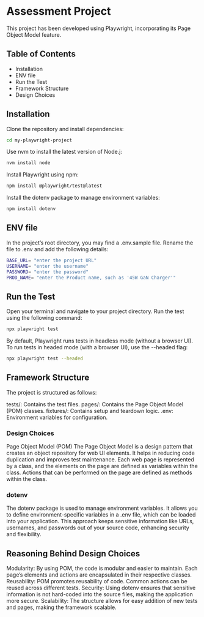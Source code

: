 # Assessment Project

This project has been developed using Playwright, incorporating its Page Object Model feature.

## Table of Contents
- Installation
- ENV file
- Run the Test
- Framework Structure
- Design Choices
## Installation

Clone the repository and install dependencies:

```bash
cd my-playwright-project

```
Use nvm to install the latest version of Node.j:

```bash
nvm install node
```

Install Playwright using npm:

```bash
npm install @playwright/test@latest
```

Install the dotenv package to manage environment variables:

```bash
npm install dotenv
```

## ENV file

In the project’s root directory, you may find a .env.sample file. Rename the file to .env and add the following details:

```bash 
BASE_URL= "enter the project URL"
USERNAME= "enter the username"
PASSWORD= "enter the password"
PROD_NAME= "enter the Product name, such as '45W GaN Charger'"
```

## Run the Test
Open your terminal and navigate to your project directory. Run the test using the following command: 

```bash 
npx playwright test
```
By default, Playwright runs tests in headless mode (without a browser UI). To run tests in headed mode (with a browser UI), use the --headed flag:
```bash 
npx playwright test --headed
```

## Framework Structure
The project is structured as follows:

tests/: Contains the test files.
pages/: Contains the Page Object Model (POM) classes.
fixtures/: Contains setup and teardown logic.
.env: Environment variables for configuration.
### Design Choices
Page Object Model (POM)
The Page Object Model is a design pattern that creates an object repository for web UI elements. It helps in reducing code duplication and improves test maintenance. Each web page is represented by a class, and the elements on the page are defined as variables within the class. Actions that can be performed on the page are defined as methods within the class.

### dotenv
The dotenv package is used to manage environment variables. It allows you to define environment-specific variables in a .env file, which can be loaded into your application. This approach keeps sensitive information like URLs, usernames, and passwords out of your source code, enhancing security and flexibility.

## Reasoning Behind Design Choices
Modularity: By using POM, the code is modular and easier to maintain. Each page’s elements and actions are encapsulated in their respective classes.
Reusability: POM promotes reusability of code. Common actions can be reused across different tests.
Security: Using dotenv ensures that sensitive information is not hard-coded into the source files, making the application more secure.
Scalability: The structure allows for easy addition of new tests and pages, making the framework scalable.